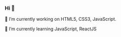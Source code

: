 ### Hi 👋

🔭 I’m currently working on HTML5, CSS3, JavaScript.

🌱 I’m currently learning JavaScript, ReactJS

<!--
**Aida1005/Aida1005** is a ✨ _special_ ✨ repository because its `README.md` (this file) appears on your GitHub profile.

Here are some ideas to get you started:

- 🔭 I’m currently working on HTML5, CSS3, JavaScript.
- 🌱 I’m currently learning JavaScript, ReactJS
- 👯 I’m looking to collaborate on ...
- 🤔 I’m looking for help with ...
- 💬 Ask me about ...
- 📫 How to reach me: ...
- 😄 Pronouns: ...
- ⚡ Fun fact: ...
-->
